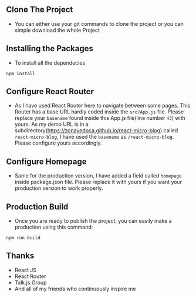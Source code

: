 ## Clone The Project
- You can either use your git commands to clone the project or you can simple download the whole Project

## Installing the Packages
- To install all the dependecies
```
npm install
```

## Configure React Router
- As I have used React Router here to navigate between some pages. This Router has a base URL hardly coded inside the ```src/App.js``` file. Please replace your ```basename``` found inside this App.js file(line number ```43```) with yours. As my demo URL is in a subdirectory(https://zonayedpca.github.io/react-micro-blog) called ```react-micro-blog```, I have used the ```basename``` as ```/react-micro-blog```. Please configure yours accordingly.

## Configure Homepage
- Same for the production version, I have added a field called ```homepage``` inside package.json file. Please replace it with yours if you want your production version to work properly.

## Production Build
- Once you are ready to publish the project, you can easily make a production using this command:
```
npm run build
```

## Thanks
- React JS
- React Router
- Talk.js Group
- And all of my friends who continuously inspire me
